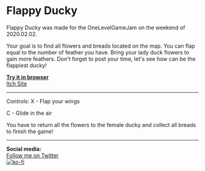# Flappy Ducky
Flappy Ducky was made for the OneLevelGameJam on the weekend of 2020.02.02.

Your goal is to find all flowers and breads located on the map.
You can flap equal to the number of feather you have. Bring your lady duck flowers to gain more feathers.
Don't forget to post your time, let's see how can be the flappiest ducky!  

[**Try it in browser**](https://achie72.github.io/flappy_ducky/)  
[Itch Site](https://achie.itch.io/flappy-ducky)  

---  

Controls:
X - Flap your wings

C - Glide in the air

You have to return all the flowers to the female ducky and collect all breads to finish the game!  

---  

**Social media:**  
[Follow me on Twitter](https://twitter.com/Achie7240)  
[![ko-fi](https://www.ko-fi.com/img/githubbutton_sm.svg)](https://ko-fi.com/L4L81GBPX)

